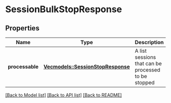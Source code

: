 # SessionBulkStopResponse

## Properties

Name | Type | Description | Notes
------------ | ------------- | ------------- | -------------
**processable** | [**Vec<models::SessionStopResponse>**](SessionStopResponse.md) | A list sessions that can be processed to be stopped | 

[[Back to Model list]](../README.md#documentation-for-models) [[Back to API list]](../README.md#documentation-for-api-endpoints) [[Back to README]](../README.md)


